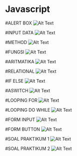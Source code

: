 # Javascript

#ALERT BOX
![Alt Text](https://github.com/Aryodjat1/Javascript/blob/8f04448b007025c6629e6ab075fe5045cd5dbebe/Screenshoot/Screenshoot_AlertBox.png)

#INPUT DATA
![Alt Text](https://github.com/Aryodjat1/Javascript/blob/8f04448b007025c6629e6ab075fe5045cd5dbebe/Screenshoot/Screenshoot_InputData.png)

#METHOD
![Alt Text](https://github.com/Aryodjat1/Javascript/blob/8f04448b007025c6629e6ab075fe5045cd5dbebe/Screenshoot/Screenshoot_Method.png)

#FUNGSI
![Alt Text](https://github.com/Aryodjat1/Javascript/blob/8f04448b007025c6629e6ab075fe5045cd5dbebe/Screenshoot/Screenshoot_Fungsi.png)

#ARITMATIKA
![Alt Text](https://github.com/Aryodjat1/Javascript/blob/8f04448b007025c6629e6ab075fe5045cd5dbebe/Screenshoot/Screenshoot_Aritmethic.png)

#RELATIONAL
![Alt Text](https://github.com/Aryodjat1/Javascript/blob/8f04448b007025c6629e6ab075fe5045cd5dbebe/Screenshoot/Screenshoot_Relational.png)

#IF ELSE
![Alt Text](https://github.com/Aryodjat1/Javascript/blob/8f04448b007025c6629e6ab075fe5045cd5dbebe/Screenshoot/Screenshoot_IfElse.png)

#ASWITCH
![Alt Text](https://github.com/Aryodjat1/Javascript/blob/8f04448b007025c6629e6ab075fe5045cd5dbebe/Screenshoot/Screenshoot_Switch.png)

#LOOPING FOR
![Alt Text](https://github.com/Aryodjat1/Javascript/blob/8f04448b007025c6629e6ab075fe5045cd5dbebe/Screenshoot/Screenshoot_LoopingFor.jpeg)

#LOOPING DO WHILE
![Alt Text](https://github.com/Aryodjat1/Javascript/blob/8f04448b007025c6629e6ab075fe5045cd5dbebe/Screenshoot/Screenshoot_LoopingDoWhile.jpeg)

#FORM INPUT
![Alt Text](https://github.com/Aryodjat1/Javascript/blob/8f04448b007025c6629e6ab075fe5045cd5dbebe/Screenshoot/Screenshoot_FormInput.jpeg)

#FORM BUTTON
![Alt Text](https://github.com/Aryodjat1/Javascript/blob/8f04448b007025c6629e6ab075fe5045cd5dbebe/Screenshoot/Screenshoot_FormButton.jpeg)

#SOAL PRAKTIKUM 1
![Alt Text](https://github.com/Aryodjat1/Javascript/blob/8f04448b007025c6629e6ab075fe5045cd5dbebe/Screenshoot/Screenshot_Soal%201.png)

#SOAL PRAKTIKUM 2
![Alt Text](https://github.com/Aryodjat1/Javascript/blob/8f04448b007025c6629e6ab075fe5045cd5dbebe/Screenshoot/Screenshoot_Soal%202.png)
